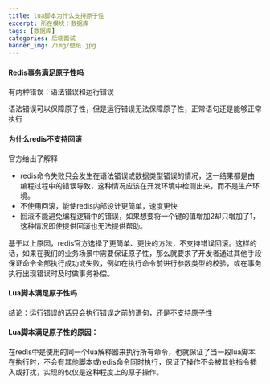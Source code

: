 ```yaml
---
title: lua脚本为什么支持原子性
excerpt: 所在模块：数据库
tags: [数据库]
categories: 后端面试
banner_img: /img/壁纸.jpg
---
```


#### Redis事务满足原子性吗

有两种错误：语法错误和运行错误

语法错误可以保障原子性，但是运行错误无法保障原子性，正常语句还是能够正常执行

#### 为什么redis不支持回滚

官方给出了解释

- redis命令失败只会发生在语法错误或数据类型错误的情况，这一结果都是由编程过程中的错误导致，这种情况应该在开发环境中检测出来，而不是生产环境。
- 不使用回滚，能使redis内部设计更简单，速度更快
- 回滚不能避免编程逻辑中的错误，如果想要将一个键的值增加2却只增加了1，这种情况即使提供回滚也无法提供帮助。

基于以上原因，redis官方选择了更简单、更快的方法，不支持错误回滚。这样的话，如果在我们的业务场景中需要保证原子性，那么就要求了开发者通过其他手段保证命令全部执行成功或失败，例如在执行命令前进行参数类型的校验，或在事务执行出现错误时及时做事务补偿。



#### Lua脚本满足原子性吗

结论：运行错误的话只会执行错误之前的语句，还是不支持原子性



#### Lua脚本满足原子性的原因：

在redis中是使用的同一个lua解释器来执行所有命令，也就保证了当一段lua脚本在执行时，不会有其他脚本或redis命令同时执行，保证了操作不会被其他指令插入或打扰，实现的仅仅是这种程度上的原子操作。
